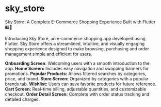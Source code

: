 # sky_store
Sky Store: A Complete E-Commerce Shopping Experience Built with Flutter 🛍️📱
 
Introducing Sky Store, an e-commerce shopping app developed using Flutter.
Sky Store offers a streamlined, intuitive, and visually engaging shopping experience designed to make browsing,
purchasing and order management simple and efficient for users.

**Onboarding Screen:** Welcoming users with a smooth introduction to the app.
**Home Screen:** Includes easy navigation and swapping banners for promotions.
**Popular Products:** Allows filtered searches by categories, price, and brand.
**Store Screen:** Organized by categories with a popular brands tab.
**Wishlist:** Users can save favorite products for future reference.
**Cart Screen:** Real-time billing, adjustable quantities, and customizable checkout.
**Order Detail Screen:** Complete with order status tracking and detailed charges.

